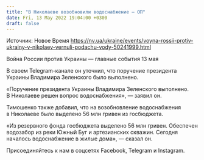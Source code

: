 ```yaml
---
title: "В Николаеве возобновили водоснабжение — ОП"
date: Fri, 13 May 2022 19:04:00 +0300
draft: false
---
```

Источник: Новое Время https://nv.ua/ukraine/events/voyna-rossii-protiv-ukrainy-v-nikolaev-vernuli-podachu-vody-50241999.html


Война России против Украины — главные события 13 мая

 В своем Telegram-канале он уточнил, что поручение президента Украины Владимира Зеленского было выполнено.

«Поручение президента Украины Владимира Зеленского выполнено. В Николаеве решен вопрос водоснабжения», — заявил он.

Тимошенко также добавил, что на возобновление водоснабжения в Николаеве было выделено 56 млн гривен из госбюджета.

«Из резервного фонда госбюджета выделено 56 млн гривен. Обеспечен водозабор из реки Южный Буг и артезианских скважин. Сегодня началось водоснабжение в жилые дома», — сказал он.

Присоединяйтесь к нам в соцсетях Facebook, Telegram и Instagram.
